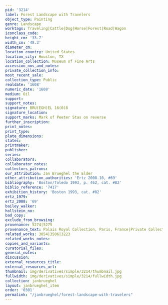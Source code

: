 ```yaml
---
pid: '3214'
label: Forest Landscape with Travelers
object_type: Painting
genre: Landscape
worktags: Traveling|Cattle|Dog|Horse|Forest|Road|Wagon
iconclass_code:
height_cm: '33.7'
width_cm: '48.3'
diameter_cm:
location_country: United States
location_city: Houston, TX
location_collection: Museum of Fine Arts
accession_nos_and_notes:
private_collection_info:
most_recent_sale:
collection_type: Public
realdate: '1608'
numeric_date: '1608'
medium: Oil
support:
support_notes:
signature: BRU(EGH)EL 16(0)8
signature_location:
support_marks: Mark of Peeter Stas on reverse
further_inscription:
print_notes:
print_type:
plate_dimensions:
states:
printmaker:
publisher:
series:
collaborators:
collaborator_notes:
collectors_patrons:
our_attribution: Jan Brueghel the Elder
other_attribution_authorities: 'Ertz 2008-10, #69'
bibliography: 'Boston/Toledo 1993, p. 462, cat. #82'
biblio_reference: '7417'
exhibition_history: 'Boston 1993, cat. #82'
ertz_1979:
ertz_2008: '69'
bailey_walker:
hollstein_no:
bad_copy:
exclude_from_browsing:
provenance: 5274|5275
provenance_text: Palais Royal Collection, Paris, France|Private Collection, England
related_works: 3054|3506|3223
related_works_notes:
copies_and_variants:
curatorial_files:
general_notes:
discussion:
external_resources_title:
external_resources_url:
thumbnail: img/derivatives/simple/3214/thumbnail.jpg
fullwidth: img/derivatives/simple/3214/fullwidth.jpg
collection: janbrueghel
layout: janbrueghel_item
order: '0301'
permalink: "/janbrueghel/forest-landscape-with-travelers"
---
```

